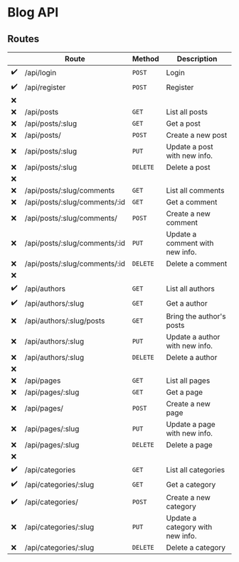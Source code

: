 # Blog API

## Routes

|                    | Route                         | Method   | Description                      |
| ------------------ | ----------------------------- | -------- | -------------------------------- |
| :heavy_check_mark: | /api/login                    | `POST`   | Login                            |
| :heavy_check_mark: | /api/register                 | `POST`   | Register                         |
| :x:                |
| :x:                | /api/posts                    | `GET`    | List all posts                   |
| :x:                | /api/posts/:slug              | `GET`    | Get a post                       |
| :x:                | /api/posts/                   | `POST`   | Create a new post                |
| :x:                | /api/posts/:slug              | `PUT`    | Update a post with new info.     |
| :x:                | /api/posts/:slug              | `DELETE` | Delete a post                    |
| :x:                |
| :x:                | /api/posts/:slug/comments     | `GET`    | List all comments                |
| :x:                | /api/posts/:slug/comments/:id | `GET`    | Get a comment                    |
| :x:                | /api/posts/:slug/comments/    | `POST`   | Create a new comment             |
| :x:                | /api/posts/:slug/comments/:id | `PUT`    | Update a comment with new info.  |
| :x:                | /api/posts/:slug/comments/:id | `DELETE` | Delete a comment                 |
| :x:                |
| :heavy_check_mark: | /api/authors                  | `GET`    | List all authors                 |
| :heavy_check_mark: | /api/authors/:slug            | `GET`    | Get a author                     |
| :x:                | /api/authors/:slug/posts      | `GET`    | Bring the author's posts         |
| :x:                | /api/authors/:slug            | `PUT`    | Update a author with new info.   |
| :x:                | /api/authors/:slug            | `DELETE` | Delete a author                  |
| :x:                |                               |
| :x:                | /api/pages                    | `GET`    | List all pages                   |
| :x:                | /api/pages/:slug              | `GET`    | Get a page                       |
| :x:                | /api/pages/                   | `POST`   | Create a new page                |
| :x:                | /api/pages/:slug              | `PUT`    | Update a page with new info.     |
| :x:                | /api/pages/:slug              | `DELETE` | Delete a page                    |
| :x:                |
| :heavy_check_mark: | /api/categories               | `GET`    | List all categories              |
| :heavy_check_mark: | /api/categories/:slug         | `GET`    | Get a category                   |
| :heavy_check_mark: | /api/categories/              | `POST`   | Create a new category            |
| :x:                | /api/categories/:slug         | `PUT`    | Update a category with new info. |
| :x:                | /api/categories/:slug         | `DELETE` | Delete a category                |
